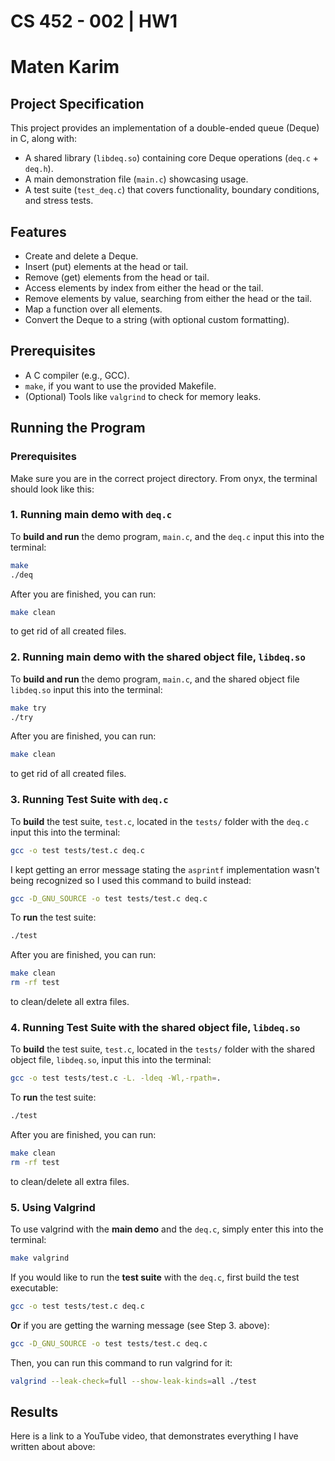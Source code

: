 # CS 452 - 002 | HW1 
# Maten Karim
## Project Specification
This project provides an implementation of a double-ended queue (Deque) in C, along with:
- A shared library (`libdeq.so`) containing core Deque operations (`deq.c` + `deq.h`).
- A main demonstration file (`main.c`) showcasing usage.
- A test suite (`test_deq.c`) that covers functionality, boundary conditions, and stress tests.
## Features
- Create and delete a Deque.
- Insert (put) elements at the head or tail.
- Remove (get) elements from the head or tail.
- Access elements by index from either the head or the tail.
- Remove elements by value, searching from either the head or the tail.
- Map a function over all elements.
- Convert the Deque to a string (with optional custom formatting).
## Prerequisites
- A C compiler (e.g., GCC).
- `make`, if you want to use the provided Makefile.
- (Optional) Tools like `valgrind` to check for memory leaks.
## Running the Program
### Prerequisites
Make sure you are in the correct project directory. 
From onyx, the terminal should look like this:


### 1. Running **main demo** with `deq.c`
To **build and run** the demo program, `main.c`, and the `deq.c` input this into the terminal:
```bash
make
./deq
```
After you are finished, you can run:
```bash
make clean
```
to get rid of all created files.
### 2. Running **main demo** with the shared object file, `libdeq.so`
To **build and run** the demo program, `main.c`, and the shared object file `libdeq.so` input this into the terminal:
```bash
make try
./try
```
After you are finished, you can run:
```bash
make clean
```
to get rid of all created files.
### 3. Running **Test Suite** with `deq.c`
To **build** the test suite, `test.c`, located in the `tests/` folder with the `deq.c` input this into the terminal:
```bash
gcc -o test tests/test.c deq.c
```
I kept getting an error message stating the `asprintf` implementation wasn't being recognized so I used this command to build instead:
```bash
gcc -D_GNU_SOURCE -o test tests/test.c deq.c
```
To **run** the test suite:
```bash
./test
```
After you are finished, you can run:
```bash
make clean
rm -rf test
```
to clean/delete all extra files.
### 4. Running **Test Suite** with the shared object file, `libdeq.so`
To **build** the test suite, `test.c`, located in the `tests/` folder with the shared object file, `libdeq.so`, input this into the terminal:
```bash
gcc -o test tests/test.c -L. -ldeq -Wl,-rpath=.
```
To **run** the test suite:
```bash
./test
```
After you are finished, you can run:
```bash
make clean
rm -rf test
```
to clean/delete all extra files.
### 5. Using Valgrind
To use valgrind with the **main demo** and the `deq.c`, simply enter this into the terminal:
```bash
make valgrind
```
If you would like to run the **test suite** with the `deq.c`, first build the test executable:
```bash
gcc -o test tests/test.c deq.c
```
**Or** if you are getting the warning message (see Step 3. above):
```bash
gcc -D_GNU_SOURCE -o test tests/test.c deq.c
```
Then, you can run this command to run valgrind for it:
```bash
valgrind --leak-check=full --show-leak-kinds=all ./test
```
## Results
Here is a link to a YouTube video, that demonstrates everything I have written about above:



